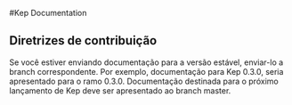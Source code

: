 #Kep Documentation
	
## Diretrizes de contribuição

Se você estiver enviando documentação para a versão estável, enviar-lo a branch correspondente. 
Por exemplo, documentação para Kep 0.3.0, seria apresentado para o ramo 0.3.0. 
Documentação destinada para o próximo lançamento de Kep deve ser apresentado ao branch master.
